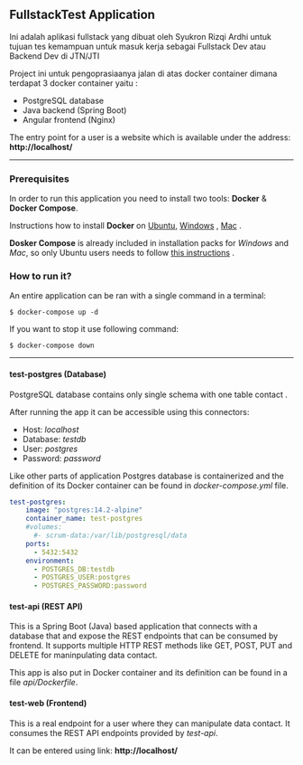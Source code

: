 ## FullstackTest Application

Ini adalah aplikasi fullstack yang dibuat oleh Syukron Rizqi Ardhi untuk tujuan tes kemampuan untuk masuk kerja sebagai Fullstack Dev atau Backend Dev di JTN/JTI

Project ini untuk pengoprasiaanya jalan di atas docker container dimana terdapat 3 docker container yaitu :

- PostgreSQL database
- Java backend (Spring Boot)
- Angular frontend (Nginx)

The entry point for a user is a website which is available under the
address: **http://localhost/**


---

### Prerequisites

In order to run this application you need to install two tools: **Docker** & **Docker Compose**.

Instructions how to install **Docker** on [Ubuntu](https://docs.docker.com/install/linux/docker-ce/ubuntu/), [Windows](https://docs.docker.com/docker-for-windows/install/) , [Mac](https://docs.docker.com/docker-for-mac/install/) .

**Dosker Compose** is already included in installation packs for *Windows* and *Mac*, so only Ubuntu users needs to follow [this instructions](https://docs.docker.com/compose/install/) .




### How to run it?

An entire application can be ran with a single command in a terminal:

```
$ docker-compose up -d
```

If you want to stop it use following command:

```
$ docker-compose down
```


---

#### test-postgres (Database)

PostgreSQL database contains only single schema with one table contact .

After running the app it can be accessible using this connectors:


- Host: *localhost*
- Database: *testdb*
- User: *postgres*
- Password: *password*


Like other parts of application Postgres database is containerized and
the definition of its Docker container can be found in
*docker-compose.yml* file.

```yml
test-postgres:
    image: "postgres:14.2-alpine"
    container_name: test-postgres
    #volumes:
      #- scrum-data:/var/lib/postgresql/data
    ports:
      - 5432:5432
    environment:
      - POSTGRES_DB:testdb
      - POSTGRES_USER:postgres
      - POSTGRES_PASSWORD:password
```

#### test-api (REST API)

This is a Spring Boot (Java) based application that connects with a
database that and expose the REST endpoints that can be consumed by
frontend. It supports multiple HTTP REST methods like GET, POST, PUT and
DELETE for maninpulating data contact.




This app is also put in Docker container and its definition can be found
in a file *api/Dockerfile*. 



#### test-web (Frontend)

This is a real endpoint for a user where they can manipulate data contact. It consumes the REST API endpoints provided by
*test-api*.

It can be entered using link: **http://localhost/**
